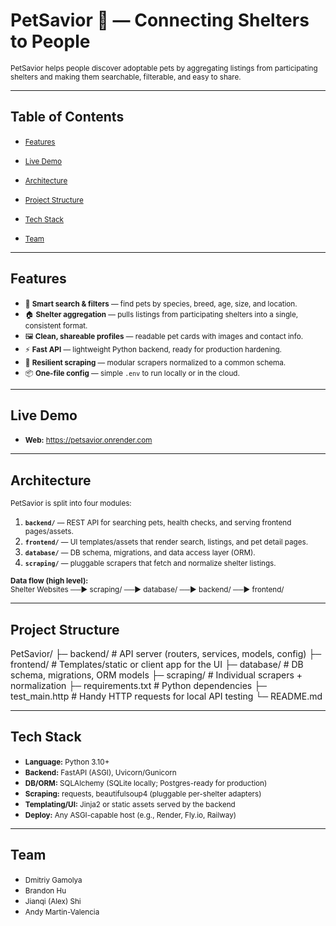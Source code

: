 # PetSavior 🐾 — Connecting Shelters to People

<small>PetSavior helps people discover adoptable pets by aggregating listings from participating shelters and making them searchable, filterable, and easy to share.</small>


---


## Table of Contents
- <small>[Features](#features)</small>

- <small>[Live Demo](#live-demo)</small>

- <small>[Architecture](#architecture)</small>

- <small>[Project Structure](#project-structure)</small>

- <small>[Tech Stack](#tech-stack)</small>

- <small>[Team](#team)</small>


---


## Features
- <small>🔎 **Smart search & filters** — find pets by species, breed, age, size, and location.</small>
- <small>🏠 **Shelter aggregation** — pulls listings from participating shelters into a single, consistent format.</small>
- <small>🖼️ **Clean, shareable profiles** — readable pet cards with images and contact info.</small>
- <small>⚡ **Fast API** — lightweight Python backend, ready for production hardening.</small>
- <small>🧹 **Resilient scraping** — modular scrapers normalized to a common schema.</small>
- <small>📦 **One-file config** — simple `.env` to run locally or in the cloud.</small>


---


## Live Demo
- <small>**Web:** https://petsavior.onrender.com</small>


---


## Architecture
<small>PetSavior is split into four modules:</small>

1. <small>**`backend/`** — REST API for searching pets, health checks, and serving frontend pages/assets.</small>
2. <small>**`frontend/`** — UI templates/assets that render search, listings, and pet detail pages.</small>
3. <small>**`database/`** — DB schema, migrations, and data access layer (ORM).</small>
4. <small>**`scraping/`** — pluggable scrapers that fetch and normalize shelter listings.</small>

<small>**Data flow (high level):**  
Shelter Websites ──► scraping/ ──► database/ ──► backend/ ──► frontend/</small>


---


## Project Structure
PetSavior/
├─ backend/ # API server (routers, services, models, config)
├─ frontend/ # Templates/static or client app for the UI
├─ database/ # DB schema, migrations, ORM models
├─ scraping/ # Individual scrapers + normalization
├─ requirements.txt # Python dependencies
├─ test_main.http # Handy HTTP requests for local API testing
└─ README.md


---


## Tech Stack
- <small>**Language:** Python 3.10+</small>
- <small>**Backend:** FastAPI (ASGI), Uvicorn/Gunicorn</small>
- <small>**DB/ORM:** SQLAlchemy (SQLite locally; Postgres-ready for production)</small>
- <small>**Scraping:** requests, beautifulsoup4 (pluggable per-shelter adapters)</small>
- <small>**Templating/UI:** Jinja2 or static assets served by the backend</small>
- <small>**Deploy:** Any ASGI-capable host (e.g., Render, Fly.io, Railway)</small>


---


## Team
- <small>Dmitriy Gamolya</small>  
- <small>Brandon Hu</small>  
- <small>Jianqi (Alex) Shi</small>  
- <small>Andy Martin-Valencia</small>








